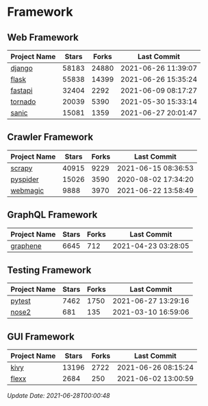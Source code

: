 # Framework

## Web Framework
| Project Name | Stars | Forks | Last Commit |
| ------------ | ----- | ----- | ----------- |
| [django](https://github.com/django/django) | 58183 | 24880 | 2021-06-26 11:39:07 |
| [flask](https://github.com/pallets/flask) | 55838 | 14399 | 2021-06-26 15:35:24 |
| [fastapi](https://github.com/tiangolo/fastapi) | 32404 | 2292 | 2021-06-09 08:17:27 |
| [tornado](https://github.com/tornadoweb/tornado) | 20039 | 5390 | 2021-05-30 15:33:14 |
| [sanic](https://github.com/sanic-org/sanic) | 15081 | 1359 | 2021-06-27 20:01:47 |

## Crawler Framework
| Project Name | Stars | Forks | Last Commit |
| ------------ | ----- | ----- | ----------- |
| [scrapy](https://github.com/scrapy/scrapy) | 40915 | 9229 | 2021-06-15 08:36:53 |
| [pyspider](https://github.com/binux/pyspider) | 15026 | 3590 | 2020-08-02 17:34:20 |
| [webmagic](https://github.com/code4craft/webmagic) | 9888 | 3970 | 2021-06-22 13:58:49 |

## GraphQL Framework
| Project Name | Stars | Forks | Last Commit |
| ------------ | ----- | ----- | ----------- |
| [graphene](https://github.com/graphql-python/graphene) | 6645 | 712 | 2021-04-23 03:28:05 |

## Testing Framework
| Project Name | Stars | Forks | Last Commit |
| ------------ | ----- | ----- | ----------- |
| [pytest](https://github.com/pytest-dev/pytest) | 7462 | 1750 | 2021-06-27 13:29:16 |
| [nose2](https://github.com/nose-devs/nose2) | 681 | 135 | 2021-03-10 16:59:06 |

## GUI Framework
| Project Name | Stars | Forks | Last Commit |
| ------------ | ----- | ----- | ----------- |
| [kivy](https://github.com/kivy/kivy) | 13196 | 2722 | 2021-06-26 08:15:24 |
| [flexx](https://github.com/flexxui/flexx) | 2684 | 250 | 2021-06-02 13:00:59 |

*Update Date: 2021-06-28T00:00:48*